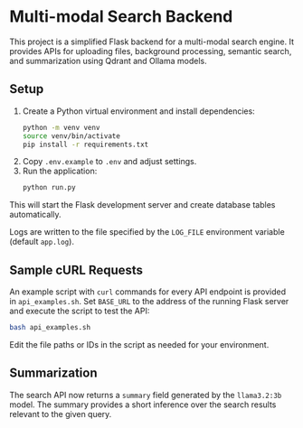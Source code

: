 # Multi-modal Search Backend

This project is a simplified Flask backend for a multi-modal search engine. It provides APIs for uploading files, background processing, semantic search, and summarization using Qdrant and Ollama models.

## Setup

1. Create a Python virtual environment and install dependencies:
   ```bash
   python -m venv venv
   source venv/bin/activate
   pip install -r requirements.txt
   ```
2. Copy `.env.example` to `.env` and adjust settings.
3. Run the application:
   ```bash
   python run.py
   ```
This will start the Flask development server and create database tables automatically.

Logs are written to the file specified by the `LOG_FILE` environment variable (default `app.log`).

## Sample cURL Requests

An example script with `curl` commands for every API endpoint is provided in
`api_examples.sh`. Set `BASE_URL` to the address of the running Flask server and
execute the script to test the API:

```bash
bash api_examples.sh
```

Edit the file paths or IDs in the script as needed for your environment.

## Summarization

The search API now returns a `summary` field generated by the `llama3.2:3b` model. The summary provides a short inference over the search results relevant to the given query.
